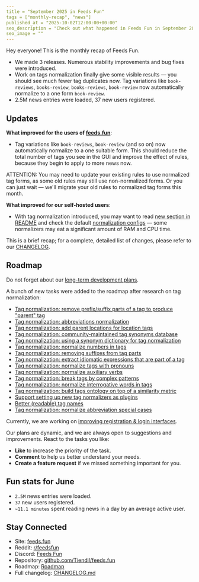 ```yaml
---
title = "September 2025 in Feeds Fun"
tags = ["monthly-recap", "news"]
published_at = "2025-10-02T12:00:00+00:00"
seo_description = "Check out what happened in Feeds Fun in September 2025."
seo_image = ""
---
```


Hey everyone! This is the monthly recap of Feeds Fun.

- We made 3 releases. Numerous stability improvements and bug fixes were introduced.
- Work on tags normalization finally give some visible results — you should see much fewer tag duplicates now. Tag variations like `book-reviews`, `books-review`, `books-reviews`, `book-review` now automatically normalize to a one form `book-review`.
- 2.5M news entries were loaded, 37 new users registered.

<!-- more -->

## Updates

**What improved for the users of [feeds.fun](https://feeds.fun)**:

- Tag variations like `book-reviews`, `book-review` (and so on) now automatically normalize to a one suitable form. This should reduce the total number of tags you see in the GUI and improve the effect of rules, because they begin to apply to more news now.

ATTENTION: You may need to update your existing rules to use normalized tag forms, as some old rules may still use non-normalized forms. Or you can just wait — we'll migrate your old rules to normalized tag forms this month.

**What improved for our self-hosted users**:

- With tag normalization introduced, you may want to read [new section in README](https://github.com/Tiendil/feeds.fun/tree/main?tab=readme-ov-file#configure-tag-normalizers) and check the default [normalization configs](https://github.com/Tiendil/feeds.fun/blob/a2e96ecf21ad3e283b0d8f82deea8dd5806caeee/ffun/ffun/tags/fixtures/tag_normalizers.toml) — some normalizers may eat a significant amount of RAM and CPU time.

This is a brief recap; for a complete, detailed list of changes, please refer to our [CHANGELOG](https://github.com/Tiendil/feeds.fun/blob/main/CHANGELOG.md).

## Roadmap

Do not forget about our [long-term development plans](https://github.com/users/Tiendil/projects/1/views/1?pane=info).

A bunch of new tasks were added to the roadmap after research on tag normalization:

- [Tag normalization: remove prefix/suffix parts of a tag to produce "parent" tag](https://github.com/Tiendil/feeds.fun/issues/421)
- [Tag normalization: abbreviations normalization](https://github.com/Tiendil/feeds.fun/issues/422)
- [Tag normalization: add parent locations for location tags](https://github.com/Tiendil/feeds.fun/issues/423)
- [Tag normalization: community-maintained tag synonyms database](https://github.com/Tiendil/feeds.fun/issues/424)
- [Tag normalization: using a synonym dictionary for tag normalization](https://github.com/Tiendil/feeds.fun/issues/425)
- [Tag normalization: normalize numbers in tags](https://github.com/Tiendil/feeds.fun/issues/426)
- [Tag normalization: removing suffixes from tag parts](https://github.com/Tiendil/feeds.fun/issues/427)
- [Tag normalization: extract idiomatic expressions that are part of a tag](https://github.com/Tiendil/feeds.fun/issues/428)
- [Tag normalization: normalize tags with pronouns](https://github.com/Tiendil/feeds.fun/issues/429)
- [Tag normalization: normalize auxiliary verbs](https://github.com/Tiendil/feeds.fun/issues/430)
- [Tag normalization: break tags by complex patterns](https://github.com/Tiendil/feeds.fun/issues/431)
- [Tag normalization: normalize interrogative words in tags](https://github.com/Tiendil/feeds.fun/issues/432)
- [Tag normalization: build tags ontology on top of a similarity metric](https://github.com/Tiendil/feeds.fun/issues/433)
- [Support setting up new tag normalizers as plugins](https://github.com/Tiendil/feeds.fun/issues/434)
- [Better (readable) tag names](https://github.com/Tiendil/feeds.fun/issues/435)
- [Tag normalization: normalize abbreviation special cases](https://github.com/Tiendil/feeds.fun/issues/440)

Currently, we are working on [improving registration & login interfaces](https://github.com/Tiendil/feeds.fun/issues/365).

Our plans are dynamic, and we are always open to suggestions and improvements. React to the tasks you like:

- **Like** to increase the priority of the task.
- **Comment** to help us better understand your needs.
- **Create a feature request** if we missed something important for you.

## Fun stats for June

- `2.5M` news entries were loaded.
- `37` new users registered.
- `~11.1 minutes` spent reading news in a day by an average active user.

## Stay Connected

- Site: [feeds.fun](https://feeds.fun/)
- Reddit: [r/feedsfun](https://www.reddit.com/r/feedsfun/)
- Discord: [Feeds Fun](https://discord.com/invite/C5RVusHQXy)
- Repository: [github.com/Tiendil/feeds.fun](https://github.com/Tiendil/feeds.fun)
- Roadmap: [Roadmap](https://github.com/users/Tiendil/projects/1/views/1?pane=info)
- Full changelog: [CHANGELOG.md](https://github.com/Tiendil/feeds.fun/blob/main/CHANGELOG.md)
